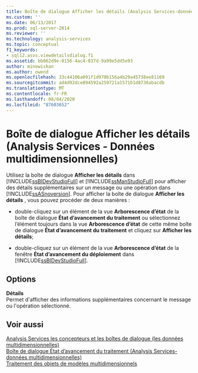 ```yaml
---
title: Boîte de dialogue Afficher les détails (Analysis Services-données multidimensionnelles) | Microsoft Docs
ms.custom: ''
ms.date: 06/13/2017
ms.prod: sql-server-2014
ms.reviewer: ''
ms.technology: analysis-services
ms.topic: conceptual
f1_keywords:
- sql12.asvs.viewdetailsdialog.f1
ms.assetid: bb062d9e-0156-4ac4-837d-9a99e5dd5e93
author: minewiskan
ms.author: owend
ms.openlocfilehash: 33c44106a091f1d970b156a4b29a45738ee81169
ms.sourcegitcommit: ad4d92dce894592a259721a1571b1d8736abacdb
ms.translationtype: MT
ms.contentlocale: fr-FR
ms.lasthandoff: 08/04/2020
ms.locfileid: "87603652"
---
```

# <a name="view-details-dialog-box-analysis-services---multidimensional-data"></a>Boîte de dialogue Afficher les détails (Analysis Services - Données multidimensionnelles)
  Utilisez la boîte de dialogue **Afficher les détails** dans [!INCLUDE[ssBIDevStudioFull](../includes/ssbidevstudiofull-md.md)] et [!INCLUDE[ssManStudioFull](../includes/ssmanstudiofull-md.md)] pour afficher des détails supplémentaires sur un message ou une opération dans [!INCLUDE[ssASnoversion](../includes/ssasnoversion-md.md)]. Pour afficher la boîte de dialogue **Afficher les détails** , vous pouvez procéder de deux manières :  
  
-   double-cliquez sur un élément de la vue **Arborescence d’état** de la boîte de dialogue **État d’avancement du traitement** ou sélectionnez l’élément toujours dans la vue **Arborescence d’état** de cette même boîte de dialogue **État d’avancement du traitement** et cliquez sur **Afficher les détails**;  
  
-   double-cliquez sur un élément de la vue **Arborescence d’état** de la fenêtre **État d’avancement du déploiement** dans [!INCLUDE[ssBIDevStudioFull](../includes/ssbidevstudiofull-md.md)].  
  
## <a name="options"></a>Options  
 **Détails**  
 Permet d'afficher des informations supplémentaires concernant le message ou l'opération sélectionné.  
  
## <a name="see-also"></a>Voir aussi  
 [Analysis Services les concepteurs et les boîtes de dialogue &#40;les données multidimensionnelles&#41;](analysis-services-designers-and-dialog-boxes-multidimensional-data.md)   
 [Boîte de dialogue État d’avancement du traitement &#40;Analysis Services-données multidimensionnelles&#41;](process-progress-dialog-box-analysis-services-multidimensional-data.md)   
 [Traitement des objets de modèles multidimensionnels](multidimensional-models/processing-a-multidimensional-model-analysis-services.md)  
  
  
